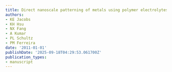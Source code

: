 ```yaml
---
title: Direct nanoscale patterning of metals using polymer electrolytes
authors:
- KE Jacobs
- KH Hsu
- NX Fang
- A Kumar
- PL Schultz
- PM Ferreira
date: '2011-01-01'
publishDate: '2025-09-18T04:29:53.061700Z'
publication_types:
- manuscript
---
```

